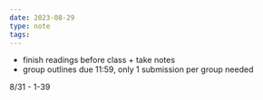 ```yaml
---
date: 2023-08-29
type: note
tags: 
---
```


- finish readings before class + take notes
- group outlines due 11:59, only 1 submission per group needed

8/31 - 1-39